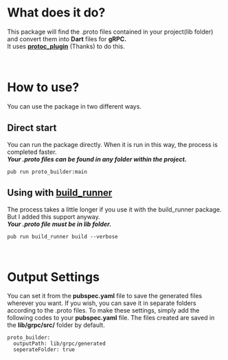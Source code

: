 # What does it do?
This package will find the .proto files contained in your project(lib folder) and convert them into **Dart** files for **gRPC.** <br/>
It uses [**protoc_plugin**](https://github.com/dart-lang/protobuf/tree/master/protoc_plugin) (Thanks) to do this.

<br/>

# How to use?
You can use the package in two different ways.


Direct start
------------
You can run the package directly. When it is run in this way, the process is completed faster.<br/>
***Your .proto files can be found in any folder within the project.***

`pub run proto_builder:main`

Using with [build_runner](https://github.com/dart-lang/build/tree/master/build_runner)
-----------------------
The process takes a little longer if you use it with the build_runner package. 
But I added this support anyway.<br/>
***Your .proto file must be in lib folder.***

`pub run build_runner build --verbose`

<br/>

# Output Settings
You can set it from the **pubspec.yaml** file to save the generated files wherever you want.
If you wish, you can save it in separate folders according to the .proto files.
To make these settings, simply add the following codes to your **pubspec.yaml** file.
The files created are saved in the **lib/grpc/src/** folder by default.

```
proto_builder:
  outputPath: lib/grpc/generated
  seperateFolder: true
```
